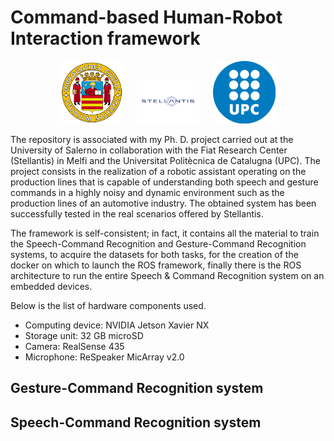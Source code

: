# Command-based Human-Robot Interaction framework


<p align="center">
  <img src="./figures/unisa_logo.png" width="100">
  &emsp;
  <img src="./figures/stellantis_logo.png" width="100">
  &emsp;
  <img src="./figures/upc_logo.png" width="100">
</p>

The repository is associated with my Ph. D. project carried out at the University of Salerno in collaboration with the Fiat Research Center (Stellantis) in Melfi and the Universitat Politècnica de Catalugna (UPC). The project consists in the realization of a robotic assistant operating on the production lines that is capable of understanding both speech and gesture commands in a highly noisy and dynamic environment such as the production lines of an automotive industry.
The obtained system has been successfully tested in the real scenarios offered by Stellantis.

The framework is self-consistent; in fact, it contains all the material to train the Speech-Command Recognition and Gesture-Command Recognition systems, to acquire the datasets for both tasks, for the creation of the docker on which to launch the ROS framework, finally there is the ROS architecture to run the entire Speech & Command Recognition system on an embedded devices.

Below is the list of hardware components used.
- Computing device: NVIDIA Jetson Xavier NX
- Storage unit: 32 GB microSD
- Camera: RealSense 435
- Microphone: ReSpeaker MicArray v2.0


## Gesture-Command Recognition system
<!-- <p align="center">
    <img src="./figures/gesture_architecture.png">
</p> -->

## Speech-Command Recognition system